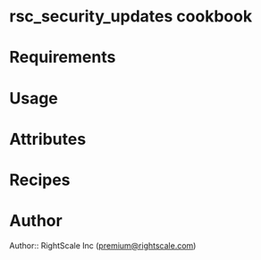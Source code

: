 # rsc_security_updates cookbook

# Requirements

# Usage

# Attributes

# Recipes

# Author

Author:: RightScale Inc (<premium@rightscale.com>)

